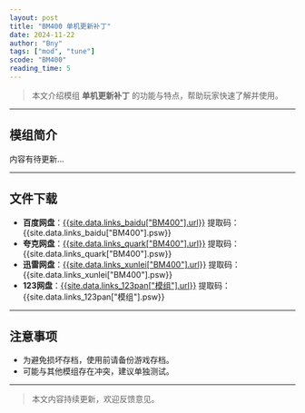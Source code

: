 ```yaml
---
layout: post
title: "BM400 单机更新补丁"
date: 2024-11-22
author: "Bny"
tags: ["mod", "tune"]
scode: "BM400"
reading_time: 5
---
```


> 本文介绍模组 **单机更新补丁** 的功能与特点，帮助玩家快速了解并使用。

---

## 模组简介

内容有待更新...

---

## 文件下载
- **百度网盘**：[{{site.data.links_baidu["BM400"].url}}]({{site.data.links_baidu["BM400"].url}}) 提取码：{{site.data.links_baidu["BM400"].psw}}
- **夸克网盘**：[{{site.data.links_quark["BM400"].url}}]({{site.data.links_quark["BM400"].url}}) 提取码：{{site.data.links_quark["BM400"].psw}}
- **迅雷网盘**：[{{site.data.links_xunlei["BM400"].url}}]({{site.data.links_xunlei["BM400"].url}}) 提取码：{{site.data.links_xunlei["BM400"].psw}}
- **123网盘**：[{{site.data.links_123pan["模组"].url}}]({{site.data.links_123pan["模组"].url}}) 提取码：{{site.data.links_123pan["模组"].psw}}

---

## 注意事项
- 为避免损坏存档，使用前请备份游戏存档。
- 可能与其他模组存在冲突，建议单独测试。

---

> 本文内容持续更新，欢迎反馈意见。
